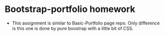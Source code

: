 # Bootstrap-portfolio homework

* This assignment is similar to Basic-Portfolio page repo. Only difference is this one is done by pure boostrap with a little bit of CSS.
